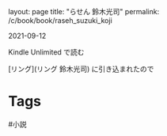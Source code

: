 layout: page
title: "らせん 鈴木光司"
permalink: /c/book/book/raseh_suzuki_koji


2021-09-12

Kindle Unlimited で読む

[リング](リング 鈴木光司) に引き込まれたので



Tags
================================================================================


#小説 
